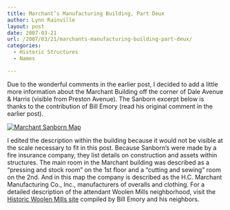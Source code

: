 ```yaml
---
title: Marchant’s Manufacturing Building, Part Deux
author: Lynn Rainville
layout: post
date: 2007-03-21
url: /2007/03/21/marchants-manufacturing-building-part-deux/
categories:
  - Historic Structures
  - Names

---
```

Due to the wonderful comments in the earlier post, I decided to add a little more information about the Marchant Building off the corner of Dale Avenue & Harris (visible from Preston Avenue). The Sanborn excerpt below is thanks to the contribution of Bill Emory (read his original comment in the earlier post).

<a href="http://www.locohistory.org/blog/?attachment_id=84" rel="attachment wp-att-84" title="Marchant Sanborn Map"><img src="http://www.locohistory.org/blog/wp-content/uploads/2007/03/marchantsanborn.jpg" alt="Marchant Sanborn Map" /></a>
  
I edited the description within the building because it would not be visible at the scale necessary to fit in this post. Because Sanborn&#8217;s were made by a fire insurance company, they list details on construction and assets within structures. The main room in the Marchant building was described as a &#8220;pressing and stock room&#8221; on the 1st floor and a &#8220;cutting and sewing&#8221; room on the 2nd. And in this map the company is described as the H.C. Marchant Manufacturing Co., Inc., manufacturers of overalls and clothing. For a detailed description of the attendant Woolen Mills neighborhood, visit the <a href="http://www.historicwoolenmills.org/" target="_blank">Historic Woolen Mills site</a> compiled by Bill Emory and his neighbors.